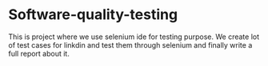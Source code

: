 # Software-quality-testing
This is project where we use selenium ide for testing purpose. We create lot of test cases for linkdin and test them through selenium and finally write a full report about it.
